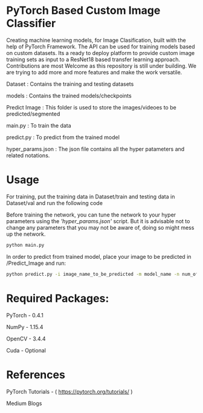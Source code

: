# PyTorch Based Custom Image Classifier

Creating machine learning models, for Image Clasification, built with the help of PyTorch Framework. The API can be used for training models based on custom datasets. Its a ready to deploy platform to provide custom image training sets as input to a ResNet18 based transfer learning approach. Contributions are most Welcome as this repository is still under building. We are trying to add more and more features and make the work versatile. 

Dataset : Contains the training and testing datasets

models : Contains the trained models/checkpoints

Predict Image : This folder is used to store the images/videoes to be predicted/segmented

main.py : To train the data

predict.py : To predict from the trained model

hyper_params.json : The json file contains all the hyper patameters and related notations. 

# Usage
For training, put the training data in Dataset/train and testing data in Dataset/val and run the following code

Before training the network, you can tune the network to your hyper parameters using the *'hyper_params.json'* script. But it is advisable not to change any parameters that you may not be aware of, doing so might mess up the network.

```bash
python main.py 
```
In order to predict from trained model, place your image to be predicted in /Predict_Image and run:
```bash
python predict.py -i image_name_to_be_predicted -m model_name -n num_of_classes 
```

# Required Packages:

PyTorch - 0.4.1

NumPy - 1.15.4

OpenCV -  3.4.4

Cuda - Optional 

# References

PyTorch Tutorials - ( https://pytorch.org/tutorials/ )

Medium Blogs
